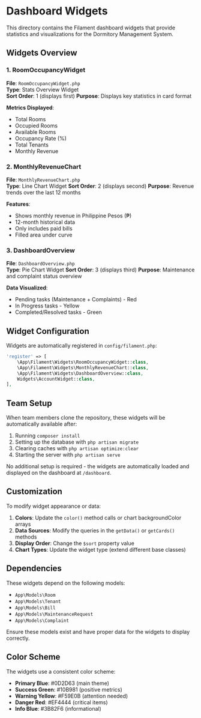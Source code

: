 # Dashboard Widgets

This directory contains the Filament dashboard widgets that provide statistics and visualizations for the Dormitory Management System.

## Widgets Overview

### 1. RoomOccupancyWidget
**File**: `RoomOccupancyWidget.php`  
**Type**: Stats Overview Widget  
**Sort Order**: 1 (displays first)
**Purpose**: Displays key statistics in card format

**Metrics Displayed**:
- Total Rooms
- Occupied Rooms  
- Available Rooms
- Occupancy Rate (%)
- Total Tenants
- Monthly Revenue

### 2. MonthlyRevenueChart
**File**: `MonthlyRevenueChart.php`  
**Type**: Line Chart Widget
**Sort Order**: 2 (displays second)
**Purpose**: Revenue trends over the last 12 months

**Features**:
- Shows monthly revenue in Philippine Pesos (₱)
- 12-month historical data
- Only includes paid bills
- Filled area under curve

### 3. DashboardOverview
**File**: `DashboardOverview.php`  
**Type**: Pie Chart Widget
**Sort Order**: 3 (displays third)
**Purpose**: Maintenance and complaint status overview

**Data Visualized**:
- Pending tasks (Maintenance + Complaints) - Red
- In Progress tasks - Yellow
- Completed/Resolved tasks - Green

## Widget Configuration

Widgets are automatically registered in `config/filament.php`:

```php
'register' => [
    \App\Filament\Widgets\RoomOccupancyWidget::class,
    \App\Filament\Widgets\MonthlyRevenueChart::class,
    \App\Filament\Widgets\DashboardOverview::class,
    Widgets\AccountWidget::class,
],
```

## Team Setup

When team members clone the repository, these widgets will be automatically available after:

1. Running `composer install`
2. Setting up the database with `php artisan migrate`
3. Clearing caches with `php artisan optimize:clear`
4. Starting the server with `php artisan serve`

No additional setup is required - the widgets are automatically loaded and displayed on the dashboard at `/dashboard`.

## Customization

To modify widget appearance or data:

1. **Colors**: Update the `color()` method calls or chart backgroundColor arrays
2. **Data Sources**: Modify the queries in the `getData()` or `getCards()` methods
3. **Display Order**: Change the `$sort` property value
4. **Chart Types**: Update the widget type (extend different base classes)

## Dependencies

These widgets depend on the following models:
- `App\Models\Room`
- `App\Models\Tenant` 
- `App\Models\Bill`
- `App\Models\MaintenanceRequest`
- `App\Models\Complaint`

Ensure these models exist and have proper data for the widgets to display correctly.

## Color Scheme

The widgets use a consistent color scheme:
- **Primary Blue**: #0D2D63 (main theme)
- **Success Green**: #10B981 (positive metrics)
- **Warning Yellow**: #F59E0B (attention needed)
- **Danger Red**: #EF4444 (critical items)
- **Info Blue**: #3B82F6 (informational)